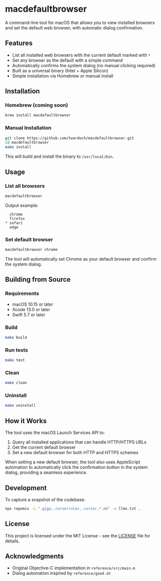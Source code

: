 
# macdefaultbrowser

A command-line tool for macOS that allows you to view installed browsers and set the default web browser, with automatic dialog confirmation.

## Features

- List all installed web browsers with the current default marked with `*`
- Set any browser as the default with a simple command
- Automatically confirms the system dialog (no manual clicking required)
- Built as a universal binary (Intel + Apple Silicon)
- Simple installation via Homebrew or manual install

## Installation

### Homebrew (coming soon)

```bash
brew install macdefaultbrowser
```

### Manual Installation

```bash
git clone https://github.com/twardoch/macdefaultbrowser.git
cd macdefaultbrowser
make install
```

This will build and install the binary to `/usr/local/bin`.

## Usage

### List all browsers

```bash
macdefaultbrowser
```

Output example:
```
  chrome
  firefox
* safari
  edge
```

### Set default browser

```bash
macdefaultbrowser chrome
```

The tool will automatically set Chrome as your default browser and confirm the system dialog.

## Building from Source

### Requirements

- macOS 10.15 or later
- Xcode 13.0 or later
- Swift 5.7 or later

### Build

```bash
make build
```

### Run tests

```bash
make test
```

### Clean

```bash
make clean
```

### Uninstall

```bash
make uninstall
```

## How it Works

The tool uses the macOS Launch Services API to:
1. Query all installed applications that can handle HTTP/HTTPS URLs
2. Get the current default browser
3. Set a new default browser for both HTTP and HTTPS schemes

When setting a new default browser, the tool also uses AppleScript automation to automatically click the confirmation button in the system dialog, providing a seamless experience.

## Development

To capture a snapshot of the codebase:

```bash
npx repomix -i ".giga,.cursorrules,.cursor,*.md" -o llms.txt .
```

## License

This project is licensed under the MIT License - see the [LICENSE](LICENSE) file for details.

## Acknowledgments

- Original Objective-C implementation in `reference/src/main.m`
- Dialog automation inspired by `reference/good.sh`
